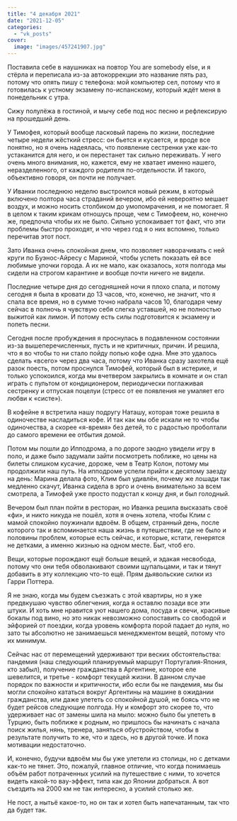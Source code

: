 ```yaml
---
title: "4 декабря 2021"
date: "2021-12-05"
categories: 
  - "vk_posts"
cover:
  image: "images/457241907.jpg"
---
```


Поставила себе в наушниках на повтор You are somebody else, и я стёрла и переписала из-за автокоррекции это название пять раз, потому что опять пишу с телефона: мой компьютер сел, потому что я готовилась к устному экзамену по-испанскому, который ждёт меня в понедельник с утра.

<!--more-->

Сижу полулёжа в гостиной, и мычу себе под нос песню и рефлексирую на прошедший день.

У Тимофея, который вообще ласковый парень по жизни, последние четыре недели жёсткий стресс: он бьется и кусается, и вроде все понятно, но я очень надеялась, что появление сестренки уже как-то устаканится для него, и он перестанет так сильно переживать. У него очень много внимания, но, кажется, ему не хватает именно нашего, неразделенного, от каждого родителя по-отдельности. И такого, объективно говоря, он почти не получает.

У Иванки последнюю неделю выстроился новый режим, в который включено полтора часа страданий вечером, ибо ей невероятно мешает воздух, и можно носить столбиком до умопомрачения, и не помогает. Я в целом к таким крикам отношусь проще, чем с Тимофеем, но, конечно же, предпочла чтобы их не было. Сильно успокаивает тот факт, что эти проблемы быстро проходят, и что через год я о них вспомню, только перечитав этот пост.

Зато Иванка очень спокойная днем, что позволяет наворачивать с ней круги по Буэнос-Айресу с Мариной, чтобы успеть показать ей все любимые улочки города. А их не мало, как оказалось, хотя полгода мы сидели на строгом карантине и вообще почти ничего не видели.

Последние четыре дня до сегодняшней ночи я плохо спала, и потому сегодня я была в кровати до 13 часов, что, конечно, не значит, что я спала все время, но в сумме точно набрала часов 10, благодаря чему сейчас в полночь я чувствую себя слегка уставшей, но не полностью выжитой как лимон. И потому есть силы подготовится к экзамену и попеть песни.

Сегодня после пробуждения я проснулась в подавленном состоянии из-за вышеперечисленных, пусть и не критичных, причин. И решила, что я во чтобы то ни стало пойду попью кофе одна. Мне это удалось сделать «всего» через два часа, потому что Иванка сразу захотела ещё разок поесть, потом проснулся Тимофей, который был в истерике, и только успокоился, когда мы вчетвером закрылись в комнате и он стал играть с пультом от кондиционером, периодически поглаживая сестренку и отпуская поцелуи (стресс от ее появления не умаляет его любви к «систе»).

В кофейне я встретила нашу подругу Наташу, которая тоже решила в одиночестве насладиться кофе. И так как мы обе искали не то чтобы одиночества, а скорее «я-время» без детей, то с радостью проболтали до самого времени ее отбытия домой.

Потом мы пошли до Ипподрома, а по дороге заодно увидели игру в поло, и даже было задумали зайти посмотреть поближе, но цены на билеты слишком кусачие, дороже, чем в Театр Колон, потому мы продолжили наш путь. На ипподроме успели прийти к десятому заезду на день: Марина делала фото, Клим был удивлён, почему же лошади так медленно скачут, Иванка сидела в эрго и очень внимательно за всем смотрела, а Тимофей уже просто подустал к концу дня, и был голодный.

Вечером был план пойти в ресторан, но Иванка решила высказать своё «фи», и никто никуда не пошёл, хотя я очень хотела, чтобы Клим с мамой спокойно поужинали вдвоём. В общем, странный день, после которого так и вспоминается наша жизнь в путешествии, где не было и половины проблем, которые есть сейчас, и которые, кстати, генерятся не детками, а именно жизнью на одном месте. Быт, чтоб его.

Вещи, которые порождают ещё больше вещей, и эдакая несвобода, потому что они тебя обволакивают своими щупальцами, и так и тянут добавить в эту коллекцию что-то ещё. Прям дьявольские силки из Гарри Поттера.

Я не знаю, когда мы будем съезжать с этой квартиры, но я уже предвкушаю чувство облегчения, когда я оставлю позади все эти штуки. И хоть мне нравится уют нашего дома, посуда и свечи, красивые бокалы под вино, но это никак невозможно сопоставить со свободой и эйфорией от поездки, когда уровень комфорта порой падает до нуля, но зато ты абсолютно не занимаешься менеджментом вещей, потому что их минимум.

Сейчас нас от перемещений удерживают три веских обстоятельства: пандемия (наш следующий планируемый маршрут Португалия-Япония, кто забыл), получение гражданства в Аргентине, которое еле шевелится, и третье - комфорт текущей жизни. В данном случае порядок по важности и критичности, ибо если бы не пандемия, мы бы могли спокойно кататься вокруг Аргентины на машине в ожидании гражданства, или даже улететь со спокойной душой, не боясь что не будет рейсов следующие полгода. Ну и комфорт это скорее то, что удерживает нас от замены шила на мыло: можно было бы улететь в Турцию, быть поближе к родным, но пришлось бы начинать с начала поиск жилья, нянь, тренера, заняться обустройством, чтобы в результате получить то же, что и здесь, но в другой точке. И пока мотивации недостаточно.

И, конечно, будучи вдвоём мы бы уже улетели из столицы, но с детками как-то не тянет. Это, пожалуй, главное отличие, что когда понимаешь объём работ потраченных усилий на путешествие с ними, то хочется видеть какой-то вау-эффект, типа как до Японии добраться. А вот съездить на 2000 км не так интересно, а усилий столько же.

Не пост, а нытьё какое-то, но он так и хотел быть напечатанным, так что да будет так.

